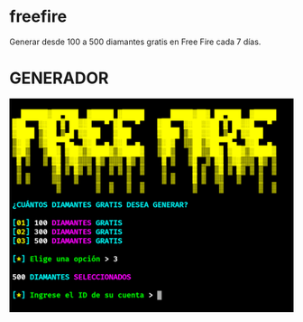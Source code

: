 # freefire
Generar desde 100 a 500 diamantes gratis en Free Fire cada 7 días.
# GENERADOR
![alt text](https://github.com/GameH4ck/freefire/blob/main/FreeFire.png)
